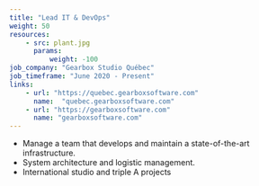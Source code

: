```yaml
---
title: "Lead IT & DevOps"
weight: 50
resources:
    - src: plant.jpg
      params:
          weight: -100
job_company: "Gearbox Studio Québec"
job_timeframe: "June 2020 - Present"
links:
    - url: "https://quebec.gearboxsoftware.com" 
      name:  "quebec.gearboxsoftware.com"
    - url: "https://gearboxsoftware.com"
      name: "gearboxsoftware.com"      
---
```


* Manage a team that develops and maintain a state-of-the-art infrastructure.
* System architecture and logistic management.
* International studio and triple A projects 